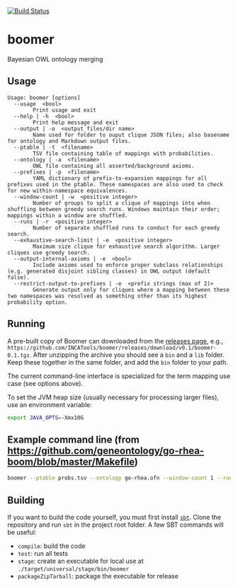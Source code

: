 [![Build Status](https://travis-ci.org/INCATools/boomer.svg?branch=master)](https://travis-ci.org/INCATools/boomer)

# boomer
Bayesian OWL ontology merging

## Usage

```
Usage: boomer [options]
  --usage  <bool>
        Print usage and exit
  --help | -h  <bool>
        Print help message and exit
  --output | -o  <output files/dir name>
        Name used for folder to ouput clique JSON files; also basename for ontology and Markdown output files.
  --ptable | -t  <filename>
        TSV file containing table of mappings with probabilities.
  --ontology | -a  <filename>
        OWL file containing all asserted/background axioms.
  --prefixes | -p  <filename>
        YAML dictionary of prefix-to-expansion mappings for all prefixes used in the ptable. These namespaces are also used to check for new within-namespace equivalences.
  --window-count | -w  <positive integer>
        Number of groups to split a clique of mappings into when shuffling between greedy search runs. Windows maintain their order; mappings within a window are shuffled.
  --runs | -r  <positive integer>
        Number of separate shuffled runs to conduct for each greedy search.
  --exhaustive-search-limit | -e  <positive integer>
        Maximum size clique for exhaustive search algorithm. Larger cliques use greedy search.
  --output-internal-axioms | -e  <bool>
        Include axioms used to enforce proper subclass relationships (e.g. generated disjoint sibling classes) in OWL output (default false).
  --restrict-output-to-prefixes | -e  <prefix strings (max of 2)>
        Generate output only for cliques where a mapping between these two namespaces was resolved as something other than its highest probability option.
```

## Running

A pre-built copy of Boomer can downloaded from the [releases page](https://github.com/INCATools/boomer/releases), e.g., `https://github.com/INCATools/boomer/releases/download/v0.1/boomer-0.1.tgz`. After unzipping the archive you should see a `bin` and a `lib` folder. Keep these together in the same folder, and add the `bin` folder to your path.

The current command-line interface is specialized for the term mapping use case (see options above).

To set the JVM heap size (usually necessary for processing larger files), use an environment variable:

```bash
export JAVA_OPTS=-Xmx10G
```

## Example command line (from https://github.com/geneontology/go-rhea-boom/blob/master/Makefile)

```bash
boomer --ptable probs.tsv --ontology go-rhea.ofn --window-count 1 --runs 100 --prefixes prefixes.yaml --output rhea-boom --exhaustive-search-limit 14 --restrict-output-to-prefixes=GO --restrict-output-to-prefixes=RHEA
```

## Building

If you want to build the code yourself, you must first install [`sbt`](https://www.scala-sbt.org). Clone the repository and run `sbt` in the project root folder. A few SBT commands will be useful:

- `compile`: build the code
- `test`: run all tests
- `stage`: create an executable for local use at `./target/universal/stage/bin/boomer`
- `packageZipTarball`: package the executable for release

